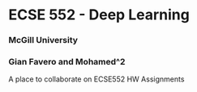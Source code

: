 # ECSE 552 - Deep Learning
### McGill University
### Gian Favero and Mohamed^2
A place to collaborate on ECSE552 HW Assignments
